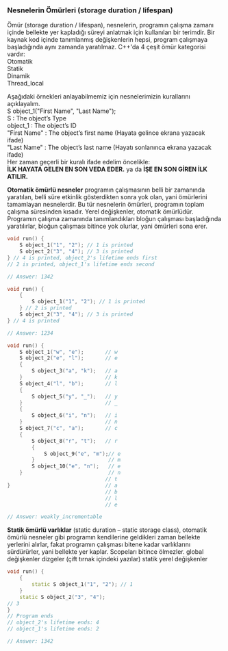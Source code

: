 ### Nesnelerin Ömürleri (storage duration / lifespan)
Ömür (storage duration / lifespan), nesnelerin, programın çalışma zamanı içinde bellekte yer kapladığı süreyi anlatmak için kullanılan bir terimdir. 
Bir kaynak kod içinde tanımlanmış değişkenlerin hepsi, program çalışmaya başladığında aynı zamanda yaratılmaz. C++'da 4 çeşit ömür kategorisi vardır:  
Otomatik  
Statik  
Dinamik  
Thread_local  

Aşağıdaki örnekleri anlayabilmemiz için nesnelerimizin kurallarını açıklayalım.  
S object_1("First Name", "Last Name");  
S : The object’s Type    
object_1 : The object’s ID  
"First Name" : The object’s first name  (Hayata gelince ekrana yazacak ifade)  
"Last Name" : The object’s last name (Hayatı sonlanınca ekrana yazacak ifade)  
Her zaman geçerli bir kuralı ifade edelim öncelikle:  
**İLK HAYATA GELEN EN SON VEDA EDER.** ya da **İŞE EN SON GİREN İLK ATILIR.**    

**Otomatik ömürlü nesneler** programın çalışmasının belli bir zamanında yaratılan, belli süre etkinlik gösterdikten sonra yok olan, yani ömürlerini
tamamlayan nesnelerdir. Bu tür nesnelerin ömürleri, programın toplam çalışma süresinden kısadır. Yerel değişkenler, otomatik ömürlüdür. 
Programın çalışma zamanında tanımlandıkları bloğun çalışması başladığında yaratılırlar, bloğun çalışması bitince yok olurlar, yani ömürleri sona erer.
```cpp
void run() {
    S object_1("1", "2"); // 1 is printed
    S object_2("3", "4"); // 3 is printed
} // 4 is printed, object_2's lifetime ends first
// 2 is printed, object_1's lifetime ends second

// Answer: 1342

void run() {
    {
        S object_1("1", "2"); // 1 is printed
    } // 2 is printed
    S object_2("3", "4"); // 3 is printed
} // 4 is printed

// Answer: 1234

void run() {
    S object_1("w", "e");       // w
    S object_2("e", "l");       // e
    {
        S object_3("a", "k");   // a
    }                           // k
    S object_4("l", "b");       // l
    {
        S object_5("y", "_");   // y
    }                           // _
    {
        S object_6("i", "n");   // i
    }                           // n
    S object_7("c", "a");       // c
    {
        S object_8("r", "t");   // r
        {
            S object_9("e", "m");// e
        }                        // m
        S object_10("e", "n");   // e
    }                            // n
                                // t
}                               // a
                                // b
                                // l
                                // e

// Answer: weakly_incrementable

```

**Statik ömürlü varlıklar** (static duration – static storage class), otomatik ömürlü nesneler gibi programın kendilerine geldikleri zaman 
bellekte yerlerini alırlar, fakat programın çalışması  bitene kadar varlıklarını sürdürürler, yani bellekte yer kaplar. Scopeları bitince ölmezler.
global değişkenler dizgeler (çift tırnak içindeki yazılar) statik yerel değişkenler  
```cpp
void run() {
    {
        static S object_1("1", "2"); // 1
    }
    static S object_2("3", "4");
// 3
}
// Program ends
// object_2's lifetime ends: 4
// object_1's lifetime ends: 2

// Answer: 1342
```
